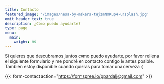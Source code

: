 ```yaml
---
title: Contacto
featured_image: '/images/nesa-by-makers-tWjzmNXKup4-unsplash.jpg'
omit_header_text: true
description: ¿Cómo puedo ayudarte?
type: page
menu:
  main:
    weight: 99
---
```


Si quieres que descubramos juntos cómo puedo ayudarte, por favor rellena el siguiente formulario y me pondré en contacto contigo lo antes posible. También estoy disponible cuando quieras para tomar una cerveza :)

{{< form-contact action="https://formspree.io/ppardalj@gmail.com" >}}

